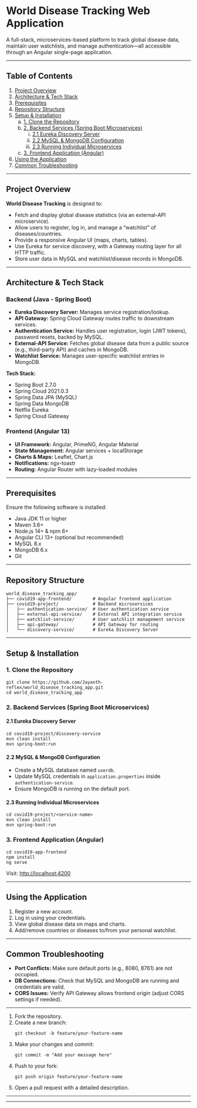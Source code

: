 <!DOCTYPE html>
<html lang="en">
<head>
  <meta charset="UTF-8" />
  <meta name="viewport" content="width=device-width, initial-scale=1.0" />
</head>
<body>
  <h1>World Disease Tracking Web Application</h1>
  <p>
    A full-stack, microservices-based platform to track global disease data, maintain user watchlists, and manage authentication—all accessible through an Angular single-page application.
  </p>

  <hr />

  <h2>Table of Contents</h2>
  <ol>
    <li><a href="#project-overview">Project Overview</a></li>
    <li><a href="#architecture--tech-stack">Architecture & Tech Stack</a></li>
    <li><a href="#prerequisites">Prerequisites</a></li>
    <li><a href="#repository-structure">Repository Structure</a></li>
    <li>
      <a href="#setup--installation">Setup & Installation</a>
      <ol type="a">
        <li><a href="#1-clone-the-repository">1. Clone the Repository</a></li>
        <li>
          <a href="#2-backend-services-spring-boot-microservices">2. Backend Services (Spring Boot Microservices)</a>
          <ol type="i">
            <li><a href="#21-eureka-discovery-server">2.1 Eureka Discovery Server</a></li>
            <li><a href="#22-mysql--mongodb-configuration">2.2 MySQL & MongoDB Configuration</a></li>
            <li><a href="#23-running-individual-microservices">2.3 Running Individual Microservices</a></li>
          </ol>
        </li>
        <li><a href="#3-frontend-application-angular">3. Frontend Application (Angular)</a></li>
      </ol>
    </li>
    <li><a href="#using-the-application">Using the Application</a></li>
    <li><a href="#common-troubleshooting">Common Troubleshooting</a></li>
  </ol>

  <hr />

  <h2 id="project-overview">Project Overview</h2>
  <p><strong>World Disease Tracking</strong> is designed to:</p>
  <ul>
    <li>Fetch and display global disease statistics (via an external-API microservice).</li>
    <li>Allow users to register, log in, and manage a “watchlist” of diseases/countries.</li>
    <li>Provide a responsive Angular UI (maps, charts, tables).</li>
    <li>Use Eureka for service discovery, with a Gateway routing layer for all HTTP traffic.</li>
    <li>Store user data in MySQL and watchlist/disease records in MongoDB.</li>
  </ul>

  <hr />

  <h2 id="architecture--tech-stack">Architecture & Tech Stack</h2>

  <h3>Backend (Java - Spring Boot)</h3>
  <ul>
    <li><strong>Eureka Discovery Server:</strong> Manages service registration/lookup.</li>
    <li><strong>API Gateway:</strong> Spring Cloud Gateway routes traffic to downstream services.</li>
    <li><strong>Authentication Service:</strong> Handles user registration, login (JWT tokens), password resets, backed by MySQL.</li>
    <li><strong>External-API Service:</strong> Fetches global disease data from a public source (e.g., third-party API) and caches in MongoDB.</li>
    <li><strong>Watchlist Service:</strong> Manages user-specific watchlist entries in MongoDB.</li>
  </ul>
  <p><strong>Tech Stack:</strong></p>
  <ul>
    <li>Spring Boot 2.7.0</li>
    <li>Spring Cloud 2021.0.3</li>
    <li>Spring Data JPA (MySQL)</li>
    <li>Spring Data MongoDB</li>
    <li>Netflix Eureka</li>
    <li>Spring Cloud Gateway</li>
  </ul>

  <h3>Frontend (Angular 13)</h3>
  <ul>
    <li><strong>UI Framework:</strong> Angular, PrimeNG, Angular Material</li>
    <li><strong>State Management:</strong> Angular services + localStorage</li>
    <li><strong>Charts & Maps:</strong> Leaflet, Chart.js</li>
    <li><strong>Notifications:</strong> ngx-toastr</li>
    <li><strong>Routing:</strong> Angular Router with lazy-loaded modules</li>
  </ul>

  <hr />

  <h2 id="prerequisites">Prerequisites</h2>
  <p>Ensure the following software is installed:</p>
  <ul>
    <li>Java JDK 11 or higher</li>
    <li>Maven 3.6+</li>
    <li>Node.js 14+ & npm 6+</li>
    <li>Angular CLI 13+ (optional but recommended)</li>
    <li>MySQL 8.x</li>
    <li>MongoDB 6.x</li>
    <li>Git</li>
  </ul>

  <hr />

  <h2 id="repository-structure">Repository Structure</h2>
  <pre><code>world_disease_tracking_app/
├── covid19-app-frontend/        # Angular frontend application
├── covid19-project/             # Backend microservices
│   ├── authentication-service/  # User authentication service
│   ├── external-api-service/    # External API integration service
│   ├── watchlist-service/       # User watchlist management service
│   ├── api-gateway/             # API Gateway for routing
│   └── discovery-service/       # Eureka Discovery Server
</code></pre>

  <hr />

  <h2 id="setup--installation">Setup & Installation</h2>

  <h3 id="1-clone-the-repository">1. Clone the Repository</h3>
  <pre><code>git clone https://github.com/Jayanth-reflex/world_disease_tracking_app.git
cd world_disease_tracking_app</code></pre>

  <h3 id="2-backend-services-spring-boot-microservices">2. Backend Services (Spring Boot Microservices)</h3>

  <h4 id="21-eureka-discovery-server">2.1 Eureka Discovery Server</h4>
  <pre><code>cd covid19-project/discovery-service
mvn clean install
mvn spring-boot:run</code></pre>

  <h4 id="22-mysql--mongodb-configuration">2.2 MySQL & MongoDB Configuration</h4>
  <ul>
    <li>Create a MySQL database named <code>userdb</code>.</li>
    <li>Update MySQL credentials in <code>application.properties</code> inside <code>authentication-service</code>.</li>
    <li>Ensure MongoDB is running on the default port.</li>
  </ul>

  <h4 id="23-running-individual-microservices">2.3 Running Individual Microservices</h4>
  <pre><code>cd covid19-project/&lt;service-name&gt;
mvn clean install
mvn spring-boot:run</code></pre>

  <h3 id="3-frontend-application-angular">3. Frontend Application (Angular)</h3>
  <pre><code>cd covid19-app-frontend
npm install
ng serve</code></pre>
  <p>Visit: <a href="http://localhost:4200">http://localhost:4200</a></p>

  <hr />

  <h2 id="using-the-application">Using the Application</h2>
  <ol>
    <li>Register a new account.</li>
    <li>Log in using your credentials.</li>
    <li>View global disease data on maps and charts.</li>
    <li>Add/remove countries or diseases to/from your personal watchlist.</li>
  </ol>

  <hr />

  <h2 id="common-troubleshooting">Common Troubleshooting</h2>
  <ul>
    <li><strong>Port Conflicts:</strong> Make sure default ports (e.g., 8080, 8761) are not occupied.</li>
    <li><strong>DB Connections:</strong> Check that MySQL and MongoDB are running and credentials are valid.</li>
    <li><strong>CORS Issues:</strong> Verify API Gateway allows frontend origin (adjust CORS settings if needed).</li>
  </ul>

  <hr />
  <ol>
    <li>Fork the repository.</li>
    <li>Create a new branch:
      <pre><code>git checkout -b feature/your-feature-name</code></pre>
    </li>
    <li>Make your changes and commit:
      <pre><code>git commit -m "Add your message here"</code></pre>
    </li>
    <li>Push to your fork:
      <pre><code>git push origin feature/your-feature-name</code></pre>
    </li>
    <li>Open a pull request with a detailed description.</li>
  </ol>

  <hr />

  <hr />
</body>
</html>
